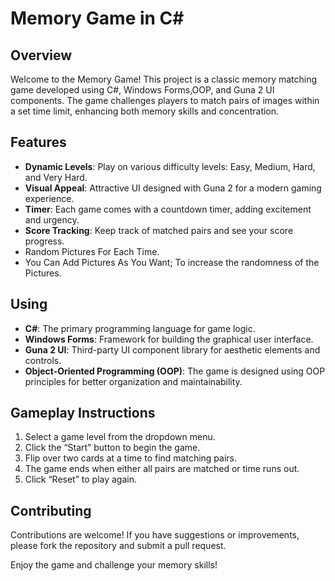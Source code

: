 # Memory Game in C#

## Overview
Welcome to the Memory Game! This project is a classic memory matching game developed using C#, Windows Forms,OOP, and Guna 2 UI components. The game challenges players to match pairs of images within a set time limit, enhancing both memory skills and concentration.

## Features
- **Dynamic Levels**: Play on various difficulty levels: Easy, Medium, Hard, and Very Hard.
- **Visual Appeal**: Attractive UI designed with Guna 2 for a modern gaming experience.
- **Timer**: Each game comes with a countdown timer, adding excitement and urgency.
- **Score Tracking**: Keep track of matched pairs and see your score progress.
- Random Pictures For Each Time.
- You Can Add Pictures As You Want; To increase the randomness of the Pictures.

## Using
- **C#**: The primary programming language for game logic.
- **Windows Forms**: Framework for building the graphical user interface.
- **Guna 2 UI**: Third-party UI component library for aesthetic elements and controls.
- **Object-Oriented Programming (OOP)**: The game is designed using OOP principles for better organization and maintainability.


## Gameplay Instructions
1. Select a game level from the dropdown menu.
2. Click the “Start” button to begin the game.
3. Flip over two cards at a time to find matching pairs.
4. The game ends when either all pairs are matched or time runs out.
5. Click “Reset” to play again.

## Contributing
Contributions are welcome! If you have suggestions or improvements, please fork the repository and submit a pull request.

Enjoy the game and challenge your memory skills!
